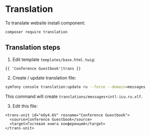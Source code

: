 # Translation

To translate website install component:

```bash
composer require translation
```

## Translation steps

1. Edit template `templates/base.html.twig`:

```
{{ 'Conference Guestbook'|trans }}
```
2. Create / update translation file:

```bash
symfony console translation:update ru --force --domain=messages
```

This command will create `translations/messages+intl-icu.ru.xlf`.

3. Edit this file:

```
<trans-unit id="eOy4.6V" resname="Conference Guestbook">
  <source>Conference Guestbook</source>
  <target>Гостевая книга конференций</target>
</trans-unit>
```
